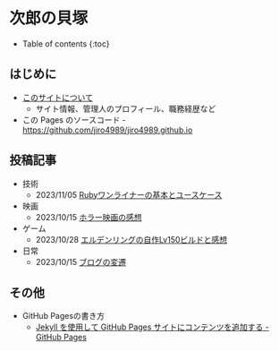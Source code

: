 # 次郎の貝塚

* Table of contents
{:toc}

## はじめに

* [このサイトについて](/about)
  * サイト情報、管理人のプロフィール、職務経歴など
* この Pages のソースコード - <https://github.com/jiro4989/jiro4989.github.io>

## 投稿記事

* 技術
  * 2023/11/05 [Rubyワンライナーの基本とユースケース](/tech/2023/11/05/ruby-oneliner.html)
* 映画
  * 2023/10/15 [ホラー映画の感想](/movie/2023/10/15/movie.html)
* ゲーム
  * 2023/10/28 [エルデンリングの自作Lv150ビルドと感想](/game/2023/10/28/eldenring-build.html)
* 日常
  * 2023/10/15 [ブログの変遷](/daily/2023/10/15/blog-changelog.html)

## その他

* GitHub Pagesの書き方
  * [Jekyll を使用して GitHub Pages サイトにコンテンツを追加する - GitHub Pages](https://docs.github.com/ja/pages/setting-up-a-github-pages-site-with-jekyll/adding-content-to-your-github-pages-site-using-jekyll)
